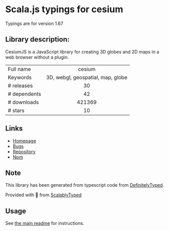
# Scala.js typings for cesium

Typings are for version 1.67

## Library description:
CesiumJS is a JavaScript library for creating 3D globes and 2D maps in a web browser without a plugin.

|                    |                 |
| ------------------ | :-------------: |
| Full name          | cesium |
| Keywords           | 3D, webgl, geospatial, map, globe |
| # releases         | 30 |
| # dependents       | 42 |
| # downloads        | 421369 |
| # stars            | 10 |

## Links
- [Homepage](http://cesium.com/cesiumjs/)
- [Bugs](https://github.com/AnalyticalGraphicsInc/cesium/issues)
- [Repository](https://github.com/AnalyticalGraphicsInc/cesium)
- [Npm](https://www.npmjs.com/package/cesium)
    


## Note
This library has been generated from typescript code from [DefinitelyTyped](https://definitelytyped.org).

Provided with :purple_heart: from [ScalablyTyped](https://github.com/oyvindberg/ScalablyTyped)

## Usage
See [the main readme](../../readme.md) for instructions.


